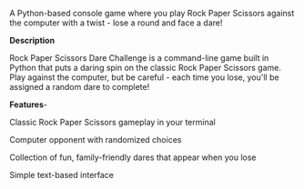 A Python-based console game where you play Rock Paper Scissors against the computer with a twist - lose a round and face a dare!

**Description**

Rock Paper Scissors Dare Challenge is a command-line game built in Python that puts a daring spin on the classic Rock Paper Scissors game. Play against the computer, but be careful - each time you lose, you'll be assigned a random dare to complete!

**Features**-

Classic Rock Paper Scissors gameplay in your terminal

Computer opponent with randomized choices

Collection of fun, family-friendly dares that appear when you lose

Simple text-based interface
